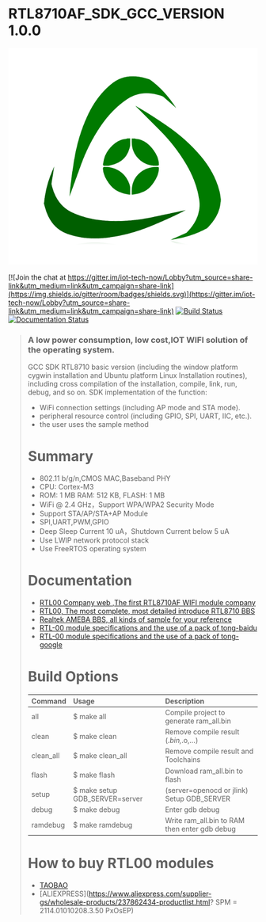 # **RTL8710AF_SDK_GCC_VERSION 1.0.0** #

![logo_ex_new.png](docs/img/logo.png "logo")

[![Join the chat at https://gitter.im/iot-tech-now/Lobby?utm_source=share-link&utm_medium=link&utm_campaign=share-link](https://img.shields.io/gitter/room/badges/shields.svg)](https://gitter.im/iot-tech-now/Lobby?utm_source=share-link&utm_medium=link&utm_campaign=share-link)
[![Build Status](https://travis-ci.org/91fiona/gcc_yx.svg?branch=master)](https://travis-ci.org/91fiona/gcc_yx)
[![Documentation Status](https://img.shields.io/badge/docs-latest-yellow.svg?style=flat)](http://rtlduino.iot-tech-now.com/)
> 
> ### A low power consumption, low cost,IOT WIFI solution of the operating system.
>    GCC SDK RTL8710 basic version (including the window platform cygwin installation and Ubuntu platform Linux Installation routines), 
> including cross compilation of the installation, compile, link, run, debug, and so on.
> SDK implementation of the function:
> - WiFi connection settings (including AP mode and STA mode).
> - peripheral resource control (including GPIO, SPI, UART, IIC, etc.).
> - the user uses the sample method
> 
> # Summary
> - 802.11 b/g/n,CMOS MAC,Baseband PHY
> - CPU: Cortex-M3 
> - ROM: 1 MB RAM: 512 KB, FLASH: 1 MB
> - WiFi @ 2.4 GHz，Support WPA/WPA2 Security Mode 
> - Support STA/AP/STA+AP Module
> - SPI,UART,PWM,GPIO 
> - Deep Sleep Current  10 uA，Shutdown Current below 5 uA 
> - Use LWIP network protocol stack
> - Use FreeRTOS operating system
> 
> 
> # Documentation
> - [RTL00 Company web ,The first RTL8710AF WIFI module company](http://www.iot-tech-now.com)
> - [RTL00, The most complete, most detailed introduce RTL8710 BBS](http://bbs.iot-tech-now.com)
> - [Realtek AMEBA BBS, all kinds of sample for your reference](http://www.amebaiot.com.cn/en/)
> - [RTL-00 module specifications and the use of a pack of tong-baidu](https://pan.baidu.com/s/1c24yc3u)
> - [RTL-00 module specifications and the use of a pack of tong-google](https://docs.google.com/uc?id=0B5j2mJrdXJIMUGQ2elJ0NWNCX0U&export=download) 
> 
> # Build Options
> | Command       |Usage          | Description  |
> | ------------- |:-------------| :-----|
> |all     | $ make all |Compile project to generate ram_all.bin |
> | clean     | $ make clean      |   Remove compile result (*.bin,*.o,…)|
> | clean_all | $ make clean_all   |   Remove compile result and Toolchains |
> | flash |  $ make flash |  Download  ram_all.bin to flash |
> |setup  | $ make setup GDB_SERVER=server   |  (server=openocd or jlink)	Setup GDB_SERVER |
> | debug |  $ make debug  |  Enter gdb debug |
> | ramdebug | $ make ramdebug   | Write ram_all.bin to RAM then enter gdb debug   |
> 
> 
> # How to buy RTL00 modules
> - [TAOBAO](https://shop144713139.taobao.com/index.htm?spm=2013.1.w5002-13891070375.2.S44Muz)
> - [ALIEXPRESS](https://www.aliexpress.com/supplier-gs/wholesale-products/237862434-productlist.html? SPM = 2114.01010208.3.50 PxOsEP)
> 